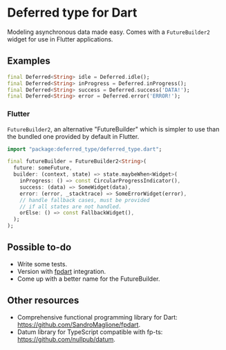 # Deferred type for Dart

Modeling asynchronous data made easy. Comes with a `FutureBuilder2` widget for use in Flutter applications.

## Examples

```dart
final Deferred<String> idle = Deferred.idle();
final Deferred<String> inProgress = Deferred.inProgress();
final Deferred<String> success = Deferred.success('DATA!');
final Deferred<String> error = Deferred.error('ERROR!');
```

### Flutter
`FutureBuilder2`, an alternative "FutureBuilder" which is simpler to use than the bundled one provided by default in Flutter.

```dart
import "package:deferred_type/deferred_type.dart";

final futureBuilder = FutureBuilder2<String>(
  future: someFuture,
  builder: (context, state) => state.maybeWhen<Widget>(
    inProgress: () => const CircularProgressIndicator(),
    success: (data) => SomeWidget(data),
    error: (error, _stacktrace) => SomeErrorWidget(error),
    // handle fallback cases, must be provided 
    // if all states are not handled.
    orElse: () => const FallbackWidget(),
  );
);
```

## Possible to-do
- Write some tests.
- Version with [fpdart](https://github.com/SandroMaglione/fpdart) integration.
- Come up with a better name for the FutureBuilder.

## Other resources
- Comprehensive functional programming library for Dart: https://github.com/SandroMaglione/fpdart.
- Datum library for TypeScript compatible with fp-ts: https://github.com/nullpub/datum.